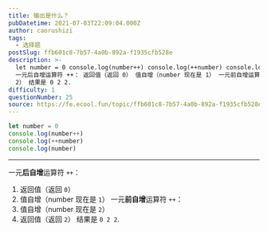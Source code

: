 ```yaml
---
title: 输出是什么？
pubDatetime: 2021-07-03T22:09:04.000Z
author: caorushizi
tags:
  - 选择题
postSlug: ffb601c8-7b57-4a0b-892a-f1935cfb528e
description: >-
  let number = 0 console.log(number++) console.log(++number) console.log(number)
  一元后自增运算符 ++： 返回值（返回 0） 值自增（number 现在是 1） 一元前自增运算符 ++： 值自增（number 现在是 2） 返回值（返回
  2） 结果是 0 2 2. 
difficulty: 1
questionNumber: 25
source: https://fe.ecool.fun/topic/ffb601c8-7b57-4a0b-892a-f1935cfb528e
---
```


```javascript
let number = 0
console.log(number++)
console.log(++number)
console.log(number)
```

---

一元**后自增**运算符 `++`：
1. 返回值（返回 `0`）
2. 值自增（number 现在是 `1`）
一元**前自增**运算符 `++`：
1. 值自增（number 现在是 `2`）
2. 返回值（返回 `2`）
结果是 `0 2 2`.

